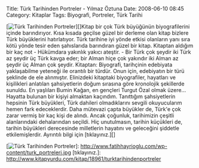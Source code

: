 Title: Türk Tarihinden Portreler - Yılmaz Öztuna
Date: 2008-06-10 08:45
Category: Kitaplar
Tags: Biyografi, Portreler, Türk Tarihi

[![ Türk Tarihinden Portreler][]][]Kitap bir çok Türk büyüğünün
biyografilerini içinde barındırıyor. Kısa kısada geçilse güzel bir
derleme olan kitap bizlere Türk büyüklerini hatırlatıyor. Türk tarihine
iyi yönde etkisi olanların yanı sıra kötü yönde tesir eden şahıslarıda
barındıran güzel bir kitap. Kitaptan aldığım bir kaç not - Hükümdara
yakınlık yakıcı ateştir. - Bir Türk çok şeydir iki Türk az şeydir üç
Türk kavga eder; bir Alman hiçe çok yakındır iki Alman az şeydir üç
Alman çok şeydir. Kitaptan: Biyografi, tarihçinin edebiyata yaklaşabilme
yeteneği ile orantılı bir türdür. Onun için, edebiyatın bir türü
şeklinde de ele alınmıştır. Elinizdeki kitaptaki biyografiler, hayatları
ve kişilikleri anlatılan şahsiyetlerin doğum sırasına göre kronolojik
şekillerde sunuldu. En yaşlıları Bumin Kağan, en gençleri Turgut Özal
olmak üzere... Hayatta bulunan bir kişiyi almaktan kaçındım. Tanıttığım
şahsiyetlerin hepsinin Türk büyükleri, Türk dahileri olmadıklarını
sevgili okuyucularım hemen fark edeceklerdir. Daha mütevazi çapta
büyükler de, Türk'e çok zarar vermiş bir kaç kişi de alındı. Ancak
çoğunluk, tarihimizin çeşitli alanlarındaki dehalarından seçildi. Hiç
unutulmasın, tarihin küçükleri de, tarihin büyükleri derecesinde
milletlerin hayatını ve geleceğini şiddetle etkilemişlerdir. Ayrıntılı
bilgi için [tıklayınız.][]

  [ Türk Tarihinden Portreler]: http://www.fatihhayrioglu.com/wp-content/turk_portreleri.jpg
    " Türk Tarihinden Portreler"
  [![ Türk Tarihinden Portreler][]]: http://www.fatihhayrioglu.com/wp-content/turk_portreleri.jpg
  [tıklayınız.]: http://www.kitapyurdu.com/kitap/18961/turktarihindenportreler
